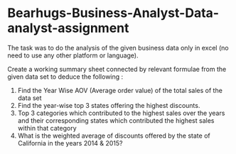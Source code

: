 # Bearhugs-Business-Analyst-Data-analyst-assignment
The task was to do the analysis of the given business data only in excel (no need to use any other platform or language).

Create a working summary sheet connected by relevant formulae from the given data set to deduce the following :

1) Find the Year Wise AOV (Average order value) of the total sales of the data set
2) Find the year-wise top 3 states offering the highest discounts.
3) Top 3 categories which contributed to the highest sales over the years and their corresponding states which contributed the highest sales within that category
4) What is the weighted average of discounts offered by the state of California in the years 2014 & 2015?
